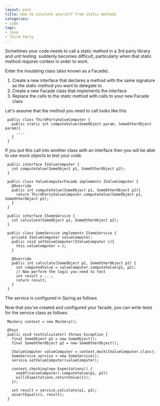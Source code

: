 ```yaml
---
layout: post
title: How to insulate yourself from static methods
categories:
- code
tags: 
- Java
- Third Party
---
```


Sometimes your code needs to call a static method in a 3rd party library and
unit testing  suddenly becomes difficult, particularly when that static method
requires context in order to work.

Enter the insulating class (also known as a Facade).

  1. Create a new interface that declares a method with the same signature as the static method you want to delegate to
  2. Create a new Facade class that implements the interface
  3. Replace the calls to the static method with calls to your new Facade class

Let's assume that the method you need to call looks like this
    
     public class ThirdPartyValueComputer {
       public static int computeValue(SomeObject param, SomeOtherObject param){
         ....
       }
     }
    

If you put this call into another class with an interface then you will be
able to use mock objects to test your code.
    
     public interface IValueComputer {
       int computeValue(SomeObject p1, SomeOtherObject p2);
     }
     
     public class ValueComputerFacade implements IValueComputer {
       @Override
       public int computeValue(SomeObject p1, SomeOtherObject p2){
         return ThirdPartyValueComputer.computeValue(SomeObject p1, SomeOtherObject p2);
       }
     }
    
     public interface ISomeService {
       int calculate(SomeObject p1, SomeOtherObject p2);
     }
     
     public class SomeService implements ISomeService {
       private IValueComputer valueComputer;
       public void setValueComputer(IValueComputer c){
         this.valueComputer = c;
       }
    
       @Override
       public int calculate(SomeObject p1, SomeOtherObject p2) {
         int computedValue = valueComputer.computeValue(p1, p2);
         // Now perform the logic you need to test
         int result = ...;
         return result;
       }
     }
    

The service is configured in Spring as follows

Now that you've created and configured your facade, you can write tests for
the service class as follows
    
     Mockery context = new Mockery();
    
     @Test
     public void testCalculate() throws Exception {
       final SomeObject p1 = new SomeObject();
       final SomeOtherObject p2 = new SomeOtherObject();
    
       IValueComputer valueComputer = context.mock(IValueComputer.class);
       SomeService service = new SomeService();
       service.setValueComputer(valueComputer);
      
       context.checking(new Expectations() {
         oneOf(valueComputer).computeValue(p1, p2))
         will(Expectations.returnValue(1));
       });
    
       int result = service.calculate(p1, p2);
       assertEquals(1, result);
     }
    

